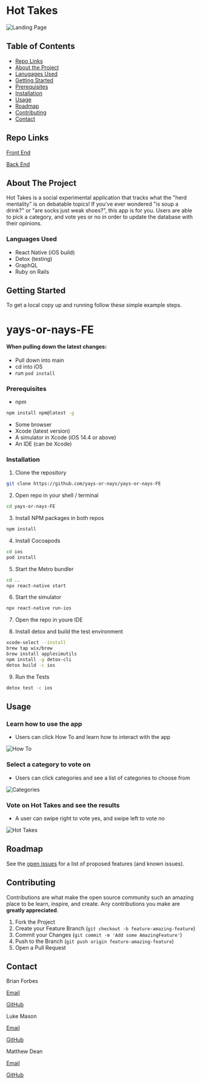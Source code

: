 # Hot Takes
![Landing Page](https://user-images.githubusercontent.com/69775071/115470928-5bd96c80-a1f4-11eb-997d-b6f5bfa42146.png)


<!-- TABLE OF CONTENTS -->

## Table of Contents
* [Repo Links](#repo-link)
* [About the Project](#about-the-project)
* [Lanugages Used](#languages-used)
* [Getting Started](#getting-started)
* [Prerequisites](#prerequisites)
* [Installation](#installation)
* [Usage](#usage)
* [Roadmap](#roadmap)
* [Contributing](#contributing)
* [Contact](#contact)


<!-- REPO LINK -->
## Repo Links

[Front End](https://github.com/yays-or-nays/yays-or-nays-FE)

[Back End](https://github.com/yays-or-nays/yays-or-nays-BE)


<!-- ABOUT THE PROJECT -->
## About The Project

Hot Takes is a social experimental application that tracks what the "herd mentality" is on debatable topics! If you've ever wondered "is soup a drink?" or "are socks just weak shoes?", this app is for you. Users are able to pick a category, and vote yes or no in order to update the database with their opinions.


### Languages Used

* React Native (iOS build)
* Detox (testing)
* GraphQL
* Ruby on Rails


<!-- GETTING STARTED -->
## Getting Started

To get a local copy up and running follow these simple example steps.

# yays-or-nays-FE
#### When pulling down the latest changes:
- Pull down into main
- cd into iOS
- run `pod install`


### Prerequisites
* npm
```sh
npm install npm@latest -g
```
* Some browser
* Xcode (latest version)
* A simulator in Xcode (iOS 14.4 or above)
* An IDE (can be Xcode)


### Installation

1. Clone the repository
```sh
git clone https://github.com/yays-or-nays/yays-or-nays-FE 
```

2. Open repo in your shell / terminal
```sh
cd yays-or-nays-FE
```

3. Install NPM packages in both repos
```sh
npm install
```

4. Install Cocoapods
```sh
cd ios
pod install
```

5. Start the Metro bundler
```sh
cd ..
npx react-native start
```

6. Start the simulator
```sh
npx react-native run-ios
```

7. Open the repo in youre IDE


8. Install detox and build the test environment
```sh
xcode-select --install
brew tap wix/brew
brew install applesimutils
npm install -g detox-cli
detox build -c ios
```

9. Run the Tests
```sh
detox test -c ios
```


<!-- USAGE EXAMPLES -->
## Usage

### Learn how to use the app
  
  * Users can click How To and learn how to interact with the app

  
  ![How To](https://user-images.githubusercontent.com/69775071/115470977-74498700-a1f4-11eb-8b26-15bd3be87311.png)



### Select a category to vote on
  * Users can click categories and see a list of categories to choose from

  
  ![Categories](https://user-images.githubusercontent.com/69775071/115471025-89beb100-a1f4-11eb-8d1d-61ffacc464d9.png)


### Vote on Hot Takes and see the results
  * A user can swipe right to vote yes, and swipe left to vote no
  
  ![Hot Takes](https://user-images.githubusercontent.com/69775071/115471062-9c38ea80-a1f4-11eb-9867-71a99f4e6fec.png)


<!-- ROADMAP -->
## Roadmap

See the [open issues](https://github.com/yays-or-nays/yays-or-nays-FE/issues) for a list of proposed features (and known issues).


<!-- CONTRIBUTING -->
## Contributing

Contributions are what make the open source community such an amazing place to be learn, inspire, and create. Any contributions you make are **greatly appreciated**.

1. Fork the Project
2. Create your Feature Branch (`git checkout -b feature-amazing-feature`)
3. Commit your Changes (`git commit -m 'Add some AmazingFeature'`)
4. Push to the Branch (`git push origin feature-amazing-feature`)
5. Open a Pull Request


<!-- CONTACT -->
## Contact

Brian Forbes

[Email](mailto:brianandrewf81@gmail.com)

[GitHub](https://github.com/Codeherder19)

Luke Mason

[Email](mailto:lukjmason@gmail.com)

[GitHub](https://github.com/LukeMason33)

Matthew Dean

[Email](mailto:deanma95@gmail.com)

[GitHub](https://github.com/mattdeann)
